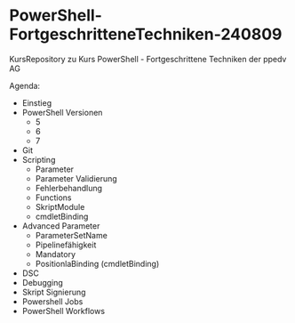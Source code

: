 # PowerShell-FortgeschritteneTechniken-240809
KursRepository zu Kurs PowerShell - Fortgeschrittene Techniken der ppedv AG

Agenda:
- Einstieg
- PowerShell Versionen
    - 5
    - 6
    - 7
- Git
- Scripting
    - Parameter
    - Parameter Validierung
    - Fehlerbehandlung
    - Functions
    - SkriptModule 
    - cmdletBinding
- Advanced Parameter
    - ParameterSetName
    - Pipelinefähigkeit
    - Mandatory
    - PositionlaBinding (cmdletBinding)
- DSC 
- Debugging
- Skript Signierung
- Powershell Jobs
- PowerShell Workflows
